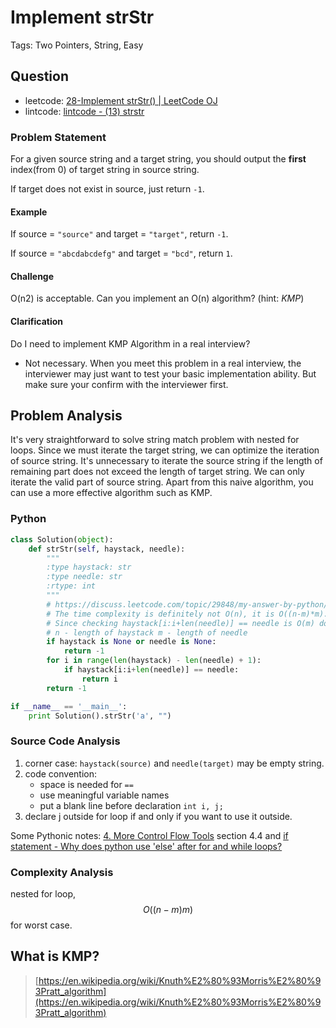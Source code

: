 # Implement strStr

Tags: Two Pointers, String, Easy

## Question

- leetcode: [28-Implement strStr() | LeetCode OJ](https://leetcode.com/problems/implement-strstr/)
- lintcode: [lintcode - (13) strstr](http://www.lintcode.com/en/problem/strstr/)

### Problem Statement

For a given source string and a target string, you should output the **first**
index(from 0) of target string in source string.

If target does not exist in source, just return `-1`.

#### Example

If source = `"source"` and target = `"target"`, return `-1`.

If source = `"abcdabcdefg"` and target = `"bcd"`, return `1`.

#### Challenge

O(n2) is acceptable. Can you implement an O(n) algorithm? (hint: _KMP_)

#### Clarification

Do I need to implement KMP Algorithm in a real interview?

  * Not necessary. When you meet this problem in a real interview, the interviewer may just want to test your basic implementation ability. But make sure your confirm with the interviewer first.

## Problem Analysis

It's very straightforward to solve string match problem with nested for loops. Since we must iterate the target string, we can optimize the iteration of source string. It's unnecessary to iterate the source string if the length of remaining part does not exceed the length of target string. We can only iterate the valid part of source string. Apart from this naive algorithm, you can use a more effective algorithm such as KMP.

### Python

```python
class Solution(object):
    def strStr(self, haystack, needle):
        """
        :type haystack: str
        :type needle: str
        :rtype: int
        """
        # https://discuss.leetcode.com/topic/29848/my-answer-by-python/6
        # The time complexity is definitely not O(n), it is O((n-m)*m).
        # Since checking haystack[i:i+len(needle)] == needle is O(m) done O(n-m) times.
        # n - length of haystack m - length of needle
        if haystack is None or needle is None:
            return -1
        for i in range(len(haystack) - len(needle) + 1):
            if haystack[i:i+len(needle)] == needle:
                return i
        return -1

if __name__ == '__main__':
    print Solution().strStr('a', "")
```


### Source Code Analysis

1. corner case: `haystack(source)` and `needle(target)` may be empty string.
2. code convention:
    - space is needed for `==`
    - use meaningful variable names
    - put a blank line before declaration `int i, j;`
3. declare j outside for loop if and only if you want to use it outside.

Some Pythonic notes: [4. More Control Flow Tools](https://docs.python.org/3/tutorial/controlflow.html) section 4.4 and [if statement - Why does python use 'else' after for and while loops?](http://stackoverflow.com/questions/9979970/why-does-python-use-else-after-for-and-while-loops)

### Complexity Analysis

nested for loop, $$O((n-m)m)$$ for worst case.


## What is KMP?

> [https://en.wikipedia.org/wiki/Knuth%E2%80%93Morris%E2%80%93Pratt_algorithm](https://en.wikipedia.org/wiki/Knuth%E2%80%93Morris%E2%80%93Pratt_algorithm)


